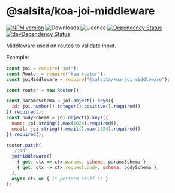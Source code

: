 # @salsita/koa-joi-middleware

[![NPM version](https://img.shields.io/npm/v/@salsita/koa-joi-middleware.svg)](https://www.npmjs.com/package/@salsita/koa-joi-middleware)
![Downloads](https://img.shields.io/npm/dm/@salsita/koa-joi-middleware.svg?style=flat)
![Licence](https://img.shields.io/npm/l/@salsita/koa-joi-middleware.svg?style=flat)
[![Dependency Status](https://img.shields.io/david/salsita/nodejs-modules.svg?path=packages/koa-joi-middleware)](https://david-dm.org/salsita/nodejs-modules?path=packages/koa-joi-middleware)
[![devDependency Status](https://img.shields.io/david/dev/salsita/nodejs-modules.svg?path=packages/koa-joi-middleware)](https://david-dm.org/salsita/nodejs-modules?type=dev&path=packages/koa-joi-middleware)

Middleware used on routes to validate input.

Example:

```js
const joi = require("joi");
const Router = require("koa-router");
const joiMiddleware = require("@salsita/koa-joi-middleware");

const router = new Router();

const paramsSchema = joi.object().keys({
  id: joi.number().integer().positive().required()
}).required();
const bodySchema = joi.object().keys({
  name: joi.string().max(1024).required(),
  email: joi.string().email().max(1024).required()
}).required();

router.patch(
  '/:id',
  joiMiddleware([
    { get: ctx => ctx.params, schema: paramsSchema },
    { get: ctx => ctx.request.body, schema: bodySchema },
  ],
  async ctx => { /* perform stuff */ }
);
```
